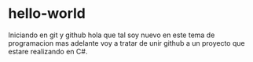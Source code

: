 # hello-world
Iniciando en git y github
hola que tal soy nuevo en este tema de programacion
mas adelante voy a tratar de unir github a un proyecto que
estare realizando en C#.

